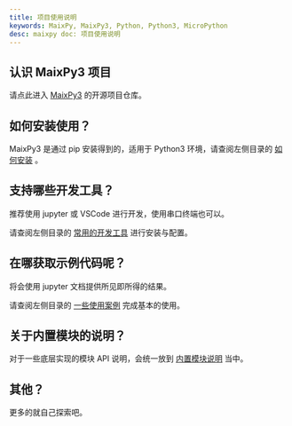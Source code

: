 ```yaml
---
title: 项目使用说明
keywords: MaixPy, MaixPy3, Python, Python3, MicroPython
desc: maixpy doc: 项目使用说明
---
```


## 认识 MaixPy3 项目

请点此进入 [MaixPy3](https://github.com/sipeed/maixpy3) 的开源项目仓库。

## 如何安装使用？

MaixPy3 是通过 pip 安装得到的，适用于 Python3 环境，请查阅左侧目录的 [如何安装](../install/readme.md) 。

## 支持哪些开发工具？

推荐使用 jupyter 或 VSCode 进行开发，使用串口终端也可以。

请查阅左侧目录的 [常用的开发工具](../tools/readme.md) 进行安装与配置。

## 在哪获取示例代码呢？

将会使用 jupyter 文档提供所见即所得的结果。

请查阅左侧目录的 [一些使用案例](../usage/readme.md) 完成基本的使用。

## 关于内置模块的说明？

对于一些底层实现的模块 API 说明，会统一放到 [内置模块说明](../module/) 当中。

## 其他？

更多的就自己探索吧。
